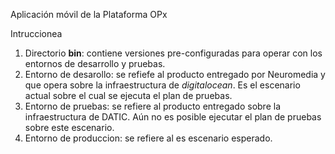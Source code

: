 Aplicación móvil de la Plataforma OPx

Intruccionea
1. Directorio **bin**: contiene versiones pre-configuradas para operar con los entornos de desarrollo y pruebas. 
2. Entorno de desarollo: se refiefe al producto entregado por Neuromedia y que opera sobre la infraestructura de *digitalocean*. Es el escenario actual sobre el cual se ejecuta el plan de pruebas. 
3. Entorno de pruebas: se refiere al producto entregado sobre la infraestructura de DATIC. Aún no es posible ejecutar el plan de pruebas sobre este escenario. 
4. Entorno de produccion: se refiere al es escenario esperado. 

